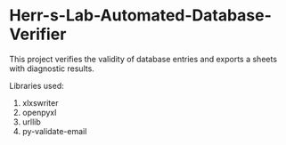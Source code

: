 # Herr-s-Lab-Automated-Database-Verifier
This project verifies the validity of database entries and exports a sheets with diagnostic results.

Libraries used:
1. xlxswriter
2. openpyxl
3. urllib
4. py-validate-email
